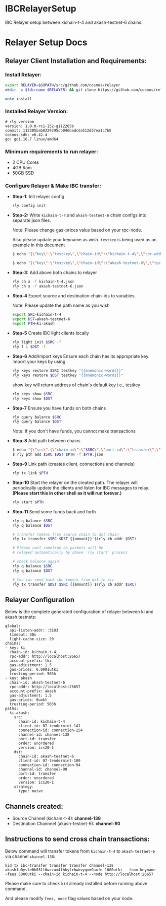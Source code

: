 # IBCRelayerSetup
IBC Relayer setup between kichain-t-4 and akash-testnet-6 chains.

# Relayer Setup Docs

## Relayer Client Installation and Requirements:
### Install Relayer: 
```sh
export RELAYER=$GOPATH/src/github.com/cosmos/relayer
mkdir -p $(dirname $RELAYER) && git clone https://github.com/cosmos/relayer $RELAYER && cd $RELAYER

make install
```

### Installed Relayer Version:
```
# rly version
version: 1.0.0-rc1-152-g112205b
commit: 112205bab8224295cb046badcda512d37ea1c7b8
cosmos-sdk: v0.42.4
go: go1.16.7 linux/amd64
```

### Minimum requirements to run relayer:
* 2 CPU Cores
* 4GB Ram
* 50GB SSD

### Configure Relayer & Make IBC transfer:
- **Step-1:** Init relayer config

    ```sh
    rly config init
    ```

- **Step-2:** Write `kichain-t-4` and `akash-testnet-6` chain configs into separate json files.

    Note: Please change gas-prices value based on your rpc-node.

    Also please update your keyname as wish. `testkey` is being used as an example in this document

    ```sh
    $ echo "{\"key\":\"testkey\",\"chain-id\":\"kichain-t-4\",\"rpc-addr\":\"http://localhost:26657\",\"account-prefix\":\"tki\",\"gas-adjustment\":1.5,\"gas-prices\":\"0.001utki\",\"trusting-period\":\"503h\"}" > kichain-t-4.json

    $ echo "{\"key\":\"testkey\",\"chain-id\":\"akash-testnet-6\",\"rpc-addr\":\"http://localhost:25657\",\"account-prefix\":\"akash\",\"gas-adjustment\":1.5,\"gas-prices\":\"0.0025uakt\",\"trusting-period\":\"503h\"}" > akash-testnet-6.json
    ```
- **Step-3:** Add above both chains to relayer
    ```sh
    rly ch a -f kichain-t-4.json
    rly ch a -f akash-testnet-6.json
    ```
- **Step-4** Export source and destination chain-ids to variables.

    Note: Please update the path name as you wish
    ```sh
    export SRC=kichain-t-4
    export DST=akash-testnet-6
    export PTH=ki-akash
    ```
- **Step-5** Create IBC light clients locally
    ```sh
    rly light init $SRC -f 
    rly l i $DST -f
    ```
- **Step-6** Add/Import keys
Ensure each chain has its appropriate key. Import your keys by using:
    ```sh
    rly keys restore $SRC testkey "{{mnemonic-words}}"
    rly keys restore $DST testkey "{{mnemonic-words}}"
    ```
    show key will return address of chain's default key i.e., testkey
    ```sh
    rly keys show $SRC
    rly keys show $DST
    ```

- **Step-7** Ensure you have funds on both chains
    ```sh
    rly query balance $SRC
    rly query balance $DST
    ```

    Note: If you don't have funds, you cannot make transactions

- **Step-8** Add path between chains
    ```sh
    $ echo "{\"src\":{\"chain-id\":\"$SRC\",\"port-id\":\"transfer\",\"order\":\"unordered\",\"version\":\"ics20-1\"},\"dst\":{\"chain-id\":\"$DST\",\"port-id\":\"transfer\",\"order\":\"unordered\",\"version\":\"ics20-1\"},\"strategy\":{\"type\":\"naive\"}}" > $PTH.json
    $ rly pth add $SRC $DST $PTH -f $PTH.json
    ```

- **Step-9** Link path (creates client, connections and channels)
    ```sh
    rly tx link $PTH
    ```

- **Step-10** Start the relayer on the created path. The relayer will periodically update the clients and listen for IBC messages to relay. **(Please start this in other shell as it will run forever.)**
    ```sh
    rly start $PTH
    ```

- **Step-11** Send some funds back and forth
    ```sh
    rly q balance $SRC
    rly q balance $DST

    # transfer tokens from source chain to dst chain
    rly tx transfer $SRC $DST {{amount}} $(rly ch addr $DST)
    
    # Please wait sometime as packets will be 
    # relayed automatically by above `rly start` process
    
    # check balance again
    rly q balance $SRC
    rly q balance $DST    

    # You can send back ibc tokens from dst to src
    rly tx transfer $DST $SRC {{amount}} $(rly ch addr $SRC)
    ```    

## Relayer Configuration

Below is the complete generated configuration of relayer between ki and akash testnets:

```
global:
  api-listen-addr: :5183
  timeout: 30s
  light-cache-size: 20
chains:
- key: ki
  chain-id: kichain-t-4
  rpc-addr: http://localhost:26657
  account-prefix: tki
  gas-adjustment: 1.5
  gas-prices: 0.0001utki
  trusting-period: 503h
- key: akash
  chain-id: akash-testnet-6
  rpc-addr: http://localhost:25657
  account-prefix: akash
  gas-adjustment: 1.5
  gas-prices: 0uakt
  trusting-period: 503h
paths:
  ki-akash:
    src:
      chain-id: kichain-t-4
      client-id: 07-tendermint-141
      connection-id: connection-154
      channel-id: channel-138
      port-id: transfer
      order: unordered
      version: ics20-1
    dst:
      chain-id: akash-testnet-6
      client-id: 07-tendermint-100
      connection-id: connection-94
      channel-id: channel-90
      port-id: transfer
      order: unordered
      version: ics20-1
    strategy:
      type: naive
```

## Channels created:

* Source Channel (kichain-t-4): **channel-138**
* Destination Channnel (akash-testnet-6):  **channel-90**

## Instructions to send cross chain transactions:

Below command will transfer tokens from `kichain-t-4` to `akash-testnet-6` via channel `channel-138`:

```shell=
kid tx ibc-transfer transfer transfer channel-138 akash1u0ysle0h03ll6wzzux4fhkylrhwkvygvm9axfn 1000utki --from keyname --fees 5000utki --chain-id kichain-t-4 --node http://localhost:26657
```

Please make sure to check `kid` already installed before running above command.

And please modify `fees, node` flag values based on your node.
